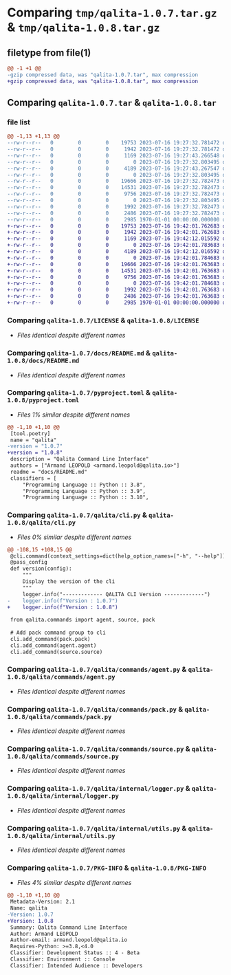 # Comparing `tmp/qalita-1.0.7.tar.gz` & `tmp/qalita-1.0.8.tar.gz`

## filetype from file(1)

```diff
@@ -1 +1 @@
-gzip compressed data, was "qalita-1.0.7.tar", max compression
+gzip compressed data, was "qalita-1.0.8.tar", max compression
```

## Comparing `qalita-1.0.7.tar` & `qalita-1.0.8.tar`

### file list

```diff
@@ -1,13 +1,13 @@
--rw-r--r--   0        0        0    19753 2023-07-16 19:27:32.781472 qalita-1.0.7/LICENSE
--rw-r--r--   0        0        0     1942 2023-07-16 19:27:32.781472 qalita-1.0.7/docs/README.md
--rw-r--r--   0        0        0     1169 2023-07-16 19:27:43.266548 qalita-1.0.7/pyproject.toml
--rw-r--r--   0        0        0        0 2023-07-16 19:27:32.803495 qalita-1.0.7/qalita/__init__.py
--rw-r--r--   0        0        0     4189 2023-07-16 19:27:43.267547 qalita-1.0.7/qalita/cli.py
--rw-r--r--   0        0        0        0 2023-07-16 19:27:32.803495 qalita-1.0.7/qalita/commands/__init__.py
--rw-r--r--   0        0        0    19666 2023-07-16 19:27:32.782473 qalita-1.0.7/qalita/commands/agent.py
--rw-r--r--   0        0        0    14531 2023-07-16 19:27:32.782473 qalita-1.0.7/qalita/commands/pack.py
--rw-r--r--   0        0        0     9756 2023-07-16 19:27:32.782473 qalita-1.0.7/qalita/commands/source.py
--rw-r--r--   0        0        0        0 2023-07-16 19:27:32.803495 qalita-1.0.7/qalita/internal/__init__.py
--rw-r--r--   0        0        0     1992 2023-07-16 19:27:32.782473 qalita-1.0.7/qalita/internal/logger.py
--rw-r--r--   0        0        0     2486 2023-07-16 19:27:32.782473 qalita-1.0.7/qalita/internal/utils.py
--rw-r--r--   0        0        0     2985 1970-01-01 00:00:00.000000 qalita-1.0.7/PKG-INFO
+-rw-r--r--   0        0        0    19753 2023-07-16 19:42:01.762683 qalita-1.0.8/LICENSE
+-rw-r--r--   0        0        0     1942 2023-07-16 19:42:01.762683 qalita-1.0.8/docs/README.md
+-rw-r--r--   0        0        0     1169 2023-07-16 19:42:12.015592 qalita-1.0.8/pyproject.toml
+-rw-r--r--   0        0        0        0 2023-07-16 19:42:01.783683 qalita-1.0.8/qalita/__init__.py
+-rw-r--r--   0        0        0     4189 2023-07-16 19:42:12.016592 qalita-1.0.8/qalita/cli.py
+-rw-r--r--   0        0        0        0 2023-07-16 19:42:01.784683 qalita-1.0.8/qalita/commands/__init__.py
+-rw-r--r--   0        0        0    19666 2023-07-16 19:42:01.763683 qalita-1.0.8/qalita/commands/agent.py
+-rw-r--r--   0        0        0    14531 2023-07-16 19:42:01.763683 qalita-1.0.8/qalita/commands/pack.py
+-rw-r--r--   0        0        0     9756 2023-07-16 19:42:01.763683 qalita-1.0.8/qalita/commands/source.py
+-rw-r--r--   0        0        0        0 2023-07-16 19:42:01.784683 qalita-1.0.8/qalita/internal/__init__.py
+-rw-r--r--   0        0        0     1992 2023-07-16 19:42:01.763683 qalita-1.0.8/qalita/internal/logger.py
+-rw-r--r--   0        0        0     2486 2023-07-16 19:42:01.763683 qalita-1.0.8/qalita/internal/utils.py
+-rw-r--r--   0        0        0     2985 1970-01-01 00:00:00.000000 qalita-1.0.8/PKG-INFO
```

### Comparing `qalita-1.0.7/LICENSE` & `qalita-1.0.8/LICENSE`

 * *Files identical despite different names*

### Comparing `qalita-1.0.7/docs/README.md` & `qalita-1.0.8/docs/README.md`

 * *Files identical despite different names*

### Comparing `qalita-1.0.7/pyproject.toml` & `qalita-1.0.8/pyproject.toml`

 * *Files 1% similar despite different names*

```diff
@@ -1,10 +1,10 @@
 [tool.poetry]
 name = "qalita"
-version = "1.0.7"
+version = "1.0.8"
 description = "Qalita Command Line Interface"
 authors = ["Armand LEOPOLD <armand.leopold@qalita.io>"]
 readme = "docs/README.md"
 classifiers = [
     "Programming Language :: Python :: 3.8",
     "Programming Language :: Python :: 3.9",
     "Programming Language :: Python :: 3.10",
```

### Comparing `qalita-1.0.7/qalita/cli.py` & `qalita-1.0.8/qalita/cli.py`

 * *Files 0% similar despite different names*

```diff
@@ -108,15 +108,15 @@
 @cli.command(context_settings=dict(help_option_names=["-h", "--help"]))
 @pass_config
 def version(config):
     """
     Display the version of the cli
     """
     logger.info("------------- QALITA CLI Version -------------")
-    logger.info(f"Version : 1.0.7")
+    logger.info(f"Version : 1.0.8")
 
 from qalita.commands import agent, source, pack
 
 # Add pack command group to cli
 cli.add_command(pack.pack)
 cli.add_command(agent.agent)
 cli.add_command(source.source)
```

### Comparing `qalita-1.0.7/qalita/commands/agent.py` & `qalita-1.0.8/qalita/commands/agent.py`

 * *Files identical despite different names*

### Comparing `qalita-1.0.7/qalita/commands/pack.py` & `qalita-1.0.8/qalita/commands/pack.py`

 * *Files identical despite different names*

### Comparing `qalita-1.0.7/qalita/commands/source.py` & `qalita-1.0.8/qalita/commands/source.py`

 * *Files identical despite different names*

### Comparing `qalita-1.0.7/qalita/internal/logger.py` & `qalita-1.0.8/qalita/internal/logger.py`

 * *Files identical despite different names*

### Comparing `qalita-1.0.7/qalita/internal/utils.py` & `qalita-1.0.8/qalita/internal/utils.py`

 * *Files identical despite different names*

### Comparing `qalita-1.0.7/PKG-INFO` & `qalita-1.0.8/PKG-INFO`

 * *Files 4% similar despite different names*

```diff
@@ -1,10 +1,10 @@
 Metadata-Version: 2.1
 Name: qalita
-Version: 1.0.7
+Version: 1.0.8
 Summary: Qalita Command Line Interface
 Author: Armand LEOPOLD
 Author-email: armand.leopold@qalita.io
 Requires-Python: >=3.8,<4.0
 Classifier: Development Status :: 4 - Beta
 Classifier: Environment :: Console
 Classifier: Intended Audience :: Developers
```

